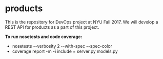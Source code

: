 # products

This is the repository for DevOps project at NYU Fall 2017. We will develop a REST API for products as a part of this project.

**To run nosetests and code coverage:**
* nosetests --verbosity 2 --with-spec --spec-color
* coverage report -m -i include = server.py models.py
